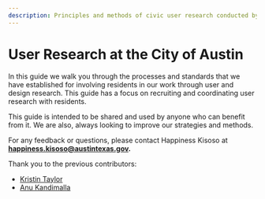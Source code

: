 ```yaml
---
description: Principles and methods of civic user research conducted by the City of Austin.
---
```


# User Research at the City of Austin

In this guide we walk you through the processes and standards that we have established for involving residents in our work through user and design research. This guide has a focus on recruiting and coordinating user research with residents.

This guide is intended to be shared and used by anyone who can benefit from it. We are also, always looking to improve our strategies and methods.

For any feedback or questions, please contact Happiness Kisoso at **happiness.kisoso@austintexas.gov.**

Thank you to the previous contributors: 
- [Kristin Taylor](https://github.com/kriskristin)
- [Anu Kandimalla](https://github.com/anukandimalla)
